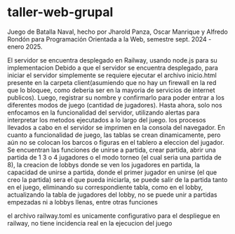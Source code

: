 # taller-web-grupal
Juego de Batalla Naval, hecho por Jharold Panza, Oscar Manrique y Alfredo Rondón 
para Programación Orientada a la Web, semestre sept. 2024 - enero 2025.

El servidor se encuentra desplegado en Railway, usando node.js para su implementacion
Debido a que el servidor se encuentra desplegado, para iniciar el servidor simplemente se requiere ejecutar el archivo inicio.html presente en la carpeta client(asumiendo que no hay un firewall en la red que lo bloquee, como deberia ser en la mayoria de servicios de internet publicos).
Luego, registrar su nombre y confirmarlo para poder entrar a los diferentes modos de juego (cantidad de jugadores).
Hasta ahora, solo nos enfocamos en la funcionalidad del servidor, utilizando alertas para interpretar los metodos ejecutados a
lo largo del juego. 
los procesos llevados a cabo en el servidor se imprimen en la consola del navegador.
En cuanto a funcionalidad de juego, las tablas se crean dinamicamente, pero aún no se colocan los barcos o figuras en el tablero a eleccion del jugador.
Se encuentran las funciones de unirse a partida, crear partida, abrir una partida de 1 3 o 4 jugadores o el modo torneo (el cual seria una partida de 8), la creacion de lobbys donde se ven los jugadores en partida,
la capacidad de unirse a partida, donde el primer jugador en unirse (el que creo la partida) sera el que pueda iniciarla, se puede salir de la partida tanto en el juego, eliminando su correspondiente tabla, como
en el lobby, actualizando la tabla de jugadores del lobby, no se puede unir a partidas empezadas ni a lobbys llenas, entre otras funciones

el archivo railway.toml es unicamente configurativo para el despliegue en railway, no tiene incidencia real en la ejecucion del juego


